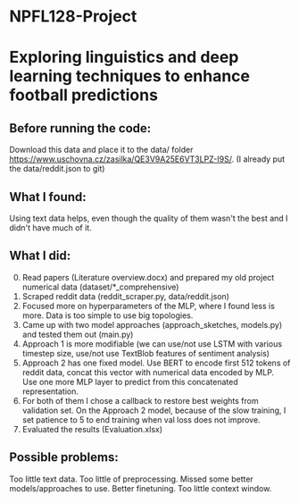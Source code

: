 # NPFL128-Project

# Exploring linguistics and deep learning techniques to enhance football predictions

## Before running the code:
Download this data and place it to the data/ folder https://www.uschovna.cz/zasilka/QE3V9A25E6VT3LPZ-I9S/.
(I already put the data/reddit.json to git)


## What I found:
Using text data helps, even though the quality of them wasn't the best and I didn't have much of it.

## What I did: 
0) Read papers (Literature overview.docx) and prepared my old project numerical data (dataset/*_comprehensive)
1) Scraped reddit data (reddit_scraper.py, data/reddit.json)
2) Focused more on hyperparameters of the MLP, where I found less is more. Data is too simple to use big topologies. 
3) Came up with two model approaches (approach_sketches, models.py) and tested them out (main.py)
4) Approach 1 is more modifiable (we can use/not use LSTM with various timestep size, use/not use TextBlob features of sentiment analysis)
5) Approach 2 has one fixed model. Use BERT to encode first 512 tokens of reddit data, concat this vector with numerical data encoded by MLP.
Use one more MLP layer to predict from this concatenated representation.
6) For both of them I chose a callback to restore best weights from validation set. 
On the Approach 2 model, because of the slow training, I set patience to 5 to end training when val loss does not improve.
7) Evaluated the results (Evaluation.xlsx)

## Possible problems:
Too little text data. Too little of preprocessing. Missed some better models/approaches to use. Better finetuning.
Too little context window.


